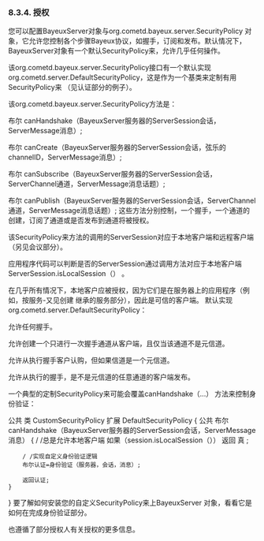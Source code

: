 ### 8.3.4. 授权
您可以配置BayeuxServer对象与org.cometd.bayeux.server.SecurityPolicy 对象，它允许您控制各个步骤Bayeux协议，如握手，订阅和发布。默认情况下，BayeuxServer对象有一个默认SecurityPolicy来，允许几乎任何操作。

该org.cometd.bayeux.server.SecurityPolicy接口有一个默认实现org.cometd.server.DefaultSecurityPolicy，这是作为一个基类来定制有用SecurityPolicy来 （见认证部分的例子）。

该org.cometd.bayeux.server.SecurityPolicy方法是：

布尔 canHandshake（BayeuxServer服务器的ServerSession会话，ServerMessage消息）;

布尔 canCreate（BayeuxServer服务器的ServerSession会话，弦乐的channelID，ServerMessage消息）;

布尔 canSubscribe（BayeuxServer服务器的ServerSession会话，ServerChannel通道，ServerMessage消息话题）;

布尔 canPublish（BayeuxServer服务器的ServerSession会话，ServerChannel通道，ServerMessage消息话题）;
这些方法分别控制，一个握手，一个通道的创建，订阅了通道或是否发布到通道将被授权。

该SecurityPolicy来方法的调用的ServerSession对应于本地客户端和远程客户端（另见会议部分）。

应用程序代码可以判断是否的ServerSession通过调用方法对应于本地客户端ServerSession.isLocalSession（） 。

在几乎所有情况下，本地客户应被授权，因为它们是在服务器上的应用程序（例如，按服务-又见创建 继承的服务部分），因此是可信的客户端。
默认实现org.cometd.server.DefaultSecurityPolicy：

允许任何握手。

允许创建一个只进行一次握手通道从客户端，且仅当该通道不是元信道。

允许从执行握手客户认购，但如果信道是一个元信道。

允许从执行的握手，是不是元信道的任意通道的客户端发布。

一个典型的定制SecurityPolicy来可能会覆盖canHandshake（...） 方法来控制身份验证：

公共 类 CustomSecurityPolicy  扩展 DefaultSecurityPolicy
{
    公共 布尔 canHandshake（BayeuxServer服务器的ServerSession会话，ServerMessage消息）
    {
        / /总是允许本地客户端
        如果（session.isLocalSession（））
             返回 真 ;

        / /实现自定义身份验证逻辑
        布尔认证=身份验证（服务器，会话，消息）;

        返回认证;
    }
}
要了解如何安装您的自定义SecurityPolicy来上BayeuxServer 对象，看看它是如何在完成身份验证部分。

也遵循了部分授权人有关授权的更多信息。

